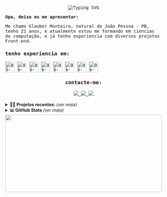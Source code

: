 <samp>
  <div id="top" align ="center" >
   <img src="https://readme-typing-svg.demolab.com?font=Fira+Code&weight=700&size=18&duration=4000&pause=10&color=FFFFFF&center=true&width=700&lines=Ou%C3%A7a+conselhos+e+aceite+instru%C3%A7%C3%B5es%2C+e+acabar%C3%A1+sendo+s%C3%A1bio.;Prov%C3%A9rbios+19%3A20" alt="Typing SVG" />
  </div>

 

<b align="left">Opa, deixa eu me apresentar:</b>

<p align="left">Me chamo Glauber Monteiro, natural de João Pessoa - PB, tenho 21 anos, e atualmente estou me formando em ciencias da computação, e já tenho experiencia com diversos projetos Front-end.</p>
<h3>tenho experiencia em:</h3>
<!-- <img align="center" alt="gb-py" height="35" width="30" src="https://cdn.jsdelivr.net/gh/devicons/devicon/icons/python/python-original.svg"> -->
<!-- <img align="center" alt="gb-django" height="35" width="30" src="https://cdn.jsdelivr.net/gh/devicons/devicon/icons/django/django-plain.svg"> -->
<img align="center" alt="gb-js" height="35" width="30" src="https://cdn.jsdelivr.net/gh/devicons/devicon/icons/typescript/typescript-original.svg">
<img align="center" alt="gb-js" height="35" width="30" src="https://cdn.jsdelivr.net/gh/devicons/devicon/icons/javascript/javascript-original.svg">
<img align="center" alt="gb-react" height="35" width="30" src="https://cdn.jsdelivr.net/gh/devicons/devicon/icons/react/react-original.svg">
<img align="center" alt="gb-node" height="35" width="30" src="https://cdn.jsdelivr.net/gh/devicons/devicon/icons/nodejs/nodejs-original.svg">
<img align="center" alt="gb-html" height="35" width="30" src="https://cdn.jsdelivr.net/gh/devicons/devicon/icons/html5/html5-original-wordmark.svg">
<img align="center" alt="gb-css" height="35" width="30" src="https://cdn.jsdelivr.net/gh/devicons/devicon/icons/css3/css3-original-wordmark.svg">
<img align="center" alt="gb-nxt" height="35" width="30"src="https://cdn.jsdelivr.net/gh/devicons/devicon/icons/nextjs/nextjs-original.svg" />
<img align="center" alt="gb-git" height="35" width="30" src="https://cdn.jsdelivr.net/gh/devicons/devicon/icons/git/git-original.svg" />
          
          

  <br>
  <div align="center">
  <h3><b>contacte-me:</b></h3>
  <a href="https://www.linkedin.com/in/glauber-monteiro-40439b238/" target="_blank" rel="noopener noreferrer">
  <img src="https://img.shields.io/badge/-linkedin-white.svg?style=for-the-badge&logo=linkedin&logoColor=black">
  </a>
  <a href="mailto:devglaubermonteiro@gmail.com" target="_blank" rel="noopener noreferrer">
  <img src="https://img.shields.io/badge/-gmail-white?style=for-the-badge&logo=gmail&logoColor=black">
  </a>

  <a href="https://www.instagram.com/devglauber/" target="_blank" rel="noopener noreferrer">
  <img src="https://img.shields.io/badge/-instagram-white.svg?style=for-the-badge&logo=Instagram&logoColor=black">
  </a>

  </div>
  </samp>
<br>
  <details>
  <summary> <b>👨‍💻 Projetos recentes: </b> <i>(ver mais)</i> </summary>
  <br>
<div align="center">
  
  
  <a href="https://github.com/glauber2k2/eCommerce">
    <img align="center" src="https://github-readme-stats.vercel.app/api/pin/?username=glauber2k2&show_icons=true&theme=dark&border_color=A6A6A6CF&repo=eCommerce" />
  </a>
  <a href="https://github.com/glauber2k2/Costs">
    <img align="center" src="https://github-readme-stats.vercel.app/api/pin/?username=glauber2k2&show_icons=true&theme=dark&border_color=A6A6A6CF&repo=Costs" />
  </a>
  <a href="https://github.com/glauber2k2/hamburgueria_nextjs">
    <img align="center" src="https://github-readme-stats.vercel.app/api/pin/?username=glauber2k2&theme=dark&border_color=A6A6A6CF&repo=hamburgueria_nextjs" />
  </a>
<a href="https://github.com/glauber2k2/lojaNextJs">
    <img align="center" src="https://github-readme-stats.vercel.app/api/pin/?username=glauber2k2&theme=dark&border_color=A6A6A6CF&repo=lojaNextJs" />
  </a>
  
  </div>
</details>
  
 
 <details>
  <summary> <b>📊 GitHub Stats </b><i >(ver mais)</i> </summary>
  <br>
<div align="center">
  <a href = "https://github.com/glauber2k2">
    <img height="180em" src="https://github-readme-stats.vercel.app/api?username=glauber2k2&show_icons=true&line_height=20&theme=dark&hide_rank=true&include_all_commits=true&count_private=true&locale=pt-br&border_color=A6A6A6CF">
        <img height="180em" src="https://github-readme-stats.vercel.app/api/top-langs/?username=glauber2k2&langs_count=6&layout=compact&line_height=30&locale=pt-br&theme=dark&border_color=A6A6A6CF">
    <img height="180em" src="https://streak-stats.demolab.com?user=glauber2k2&theme=dark&locale=pt_BR&fire=FF8B33&border=A6A6A6CF&stroke=0094F5C5">
    </a>
        
 </div>
 <br>
 <br>
  <samp>
  <div align="center">
    <p><b>Profile Views: 👀</b></p>
  <img height ="20px" src="https://profile-counter.glitch.me/{glauber2k2}/count.svg"> 
 <!--<img src="https://komarev.com/ghpvc/?username=glauber2k2&style=flat-square&color=1a1b27&label=profile+views"> -->
  </div> 
</samp>
</details>

<img align="center" src="https://media.licdn.com/dms/image/D4D16AQFDUjaMoaML2w/profile-displaybackgroundimage-shrink_350_1400/0/1683914067308?e=1718236800&v=beta&t=Apui6EP-uH2dnhf36z1J4_xA3JCHad-DbzxZarbpKxo" width="100%" height="250px" />

